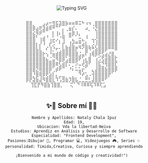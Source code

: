 <div align="center">
  <img src="https://readme-typing-svg.herokuapp.com?font=Fira+Code&size=32&duration=2800&pause=2000&color=38BDF8&center=true&vCenter=true&width=940&lines=Me+presento%2C+mi+nombre+es+Nataly;Un+gusto+en+conocerlos" alt="Typing SVG" />
</div>

</div>

</div>

<br> 
<div align="center">

  <pre>
⣿⣿⡀⠀⠀⣠⡴⢒⣻⣯⣽⣿⡷⠶⠶⠿⠭⠓⠰⠲⢀⣿⣿⣿⣿⣿⣿⣿
⣿⣿⡿⣴⢟⣽⣾⠿⠛⠉⠁⡄⢀⣶⡎⠄⠀⠀⠴⡀⠐⣝⣿⣿⣿⣿⣿⣿
⣿⣿⣮⡻⠟⠉⢀⠀⡇⢸⠆⣇⠀⣶⡿⡸⡄⠀⢀⠀⠀⢸⣿⣿⣿⣿⣿⣿
⣿⣿⣿⠁⢰⣾⠈⢠⡥⡠⡈⢻⠀⠉⣄⠀⣒⣄⠘⠀⢤⢜⣿⣿⣿⣿⣿⣿
⣿⣿⣿⡆⡜⠸⠀⡞⡩⠀⠃⡞⡀⢸⣞⠛⣛⣴⣇⡀⡨⡸⣿⣿⣿⣿⣿⣿
⣿⣿⣿⣧⣇⠀⠎⢸⡘⠖⢂⣧⣿⣿⣿⡟⠙⠊⣿⠻⢛⣵⣿⣿⡿⠛⠛⠿
⣿⣿⣿⣿⣿⡗⢢⠘⣶⣾⣿⣿⡿⣿⣿⣿⣨⣤⠏⢰⢿⡿⢟⣫⣴⣜⣿⡀
⣿⣿⣿⣿⣿⣿⣦⣈⣬⠻⣿⡿⣡⣾⣿⣿⠟⢡⣆⣿⠀⢰⡡⣫⣾⣿⣿⣏
⣿⣿⣿⣿⣿⣿⣿⣿⣿⠿⣣⣾⡏⠍⡉⠕⠤⢞⣽⠋⠀⢸⣯⣙⢻⣿⣿⣏
⣿⣿⣿⣝⢿⣿⣿⡿⢁⡾⠟⠉⠀⠘⠆⠥⣥⡖⠁⠀⣄⣼⣿⣿⣷⣿⣿⡿
⣿⣿⡘⣿⢿⡿⢟⣵⡇⡄⣀⣀⠀⠀⡀⠀⠙⠞⣡⠠⢺⣿⣿⣿⣿⡟⠁⠀
⡿⡟⣽⣷⣼⠻⣿⣿⣇⠹⢡⣻⣷⡹⣿⣧⣈⣀⣛⣃⣼⣿⣿⠿⠋⠀⠀⠀
⢹⣏⡟⠻⣿⣷⢹⣿⣿⡀⠀⠀⢍⠁⠙⠸⠿⠿⢯⠹⠿⢏⣡⠀⠀
  </pre>
</div>

<h2 align="center">✨🌟 Sobre mí 🌟✨</h2>


<div align="center">
  
```
  Nombre y Apellidos: Nataly Chala Ipuz
  Edad: 19,
  Ubicacion: Vda la libertad-Neiva
  Estudios: Aprendiz en Análisis y Desarrollo de Software
  Especialidad: "Frontend Development",
  Pasiones:Dibujar 🎨, Programar 💻, Videojuegos 🎮, Series ✨
  personalidad: Timida,Creativa, Curiosa y siempre aprendiendo

¡Bienvenido a mi mundo de código y creatividad!")



